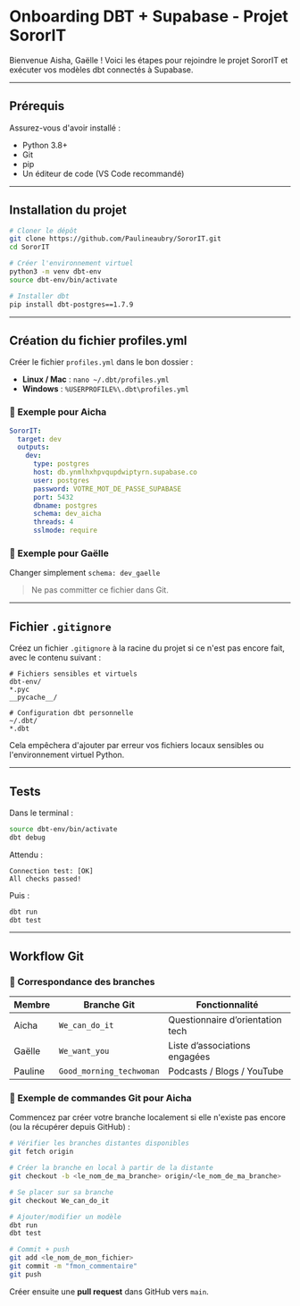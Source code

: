 # Onboarding DBT + Supabase - Projet SororIT

Bienvenue Aisha, Gaëlle ! Voici les étapes pour rejoindre le projet SororIT et exécuter vos modèles dbt connectés à Supabase.

---

## Prérequis

Assurez-vous d'avoir installé :

* Python 3.8+
* Git
* pip
* Un éditeur de code (VS Code recommandé)

---

## Installation du projet

```bash
# Cloner le dépôt
git clone https://github.com/Paulineaubry/SororIT.git
cd SororIT

# Créer l'environnement virtuel
python3 -m venv dbt-env
source dbt-env/bin/activate

# Installer dbt
pip install dbt-postgres==1.7.9
```

---

## Création du fichier profiles.yml

Créer le fichier `profiles.yml` dans le bon dossier :

* **Linux / Mac** : `nano ~/.dbt/profiles.yml`
* **Windows** : `%USERPROFILE%\.dbt\profiles.yml`

### 🔹 Exemple pour Aicha

```yaml
SororIT:
  target: dev
  outputs:
    dev:
      type: postgres
      host: db.ynmlhxhpvqupdwiptyrn.supabase.co
      user: postgres
      password: VOTRE_MOT_DE_PASSE_SUPABASE
      port: 5432
      dbname: postgres
      schema: dev_aicha
      threads: 4
      sslmode: require
```

### 🔹 Exemple pour Gaëlle

Changer simplement `schema: dev_gaelle`

> Ne pas committer ce fichier dans Git.

---

## Fichier `.gitignore`

Créez un fichier `.gitignore` à la racine du projet si ce n'est pas encore fait, avec le contenu suivant :

```
# Fichiers sensibles et virtuels
dbt-env/
*.pyc
__pycache__/

# Configuration dbt personnelle
~/.dbt/
*.dbt
```

Cela empêchera d'ajouter par erreur vos fichiers locaux sensibles ou l'environnement virtuel Python.

---

## Tests

Dans le terminal :

```bash
source dbt-env/bin/activate
dbt debug
```

Attendu :

```
Connection test: [OK]
All checks passed!
```

Puis :

```bash
dbt run
dbt test
```

---

## Workflow Git

### 🔹 Correspondance des branches

| Membre  | Branche Git              | Fonctionnalité                   |
| ------- | ------------------------ | -------------------------------- |
| Aicha   | `We_can_do_it`           | Questionnaire d’orientation tech |
| Gaëlle  | `We_want_you`            | Liste d’associations engagées    |
| Pauline | `Good_morning_techwoman` | Podcasts / Blogs / YouTube       |

### 🔹 Exemple de commandes Git pour Aicha

Commencez par créer votre branche localement si elle n'existe pas encore (ou la récupérer depuis GitHub) :

```bash
# Vérifier les branches distantes disponibles
git fetch origin

# Créer la branche en local à partir de la distante 
git checkout -b <le_nom_de_ma_branche> origin/<le_nom_de_ma_branche>

# Se placer sur sa branche
git checkout We_can_do_it

# Ajouter/modifier un modèle
dbt run
dbt test

# Commit + push
git add <le_nom_de_mon_fichier>
git commit -m "fmon_commentaire"
git push 
```

Créer ensuite une **pull request** dans GitHub vers `main`.


